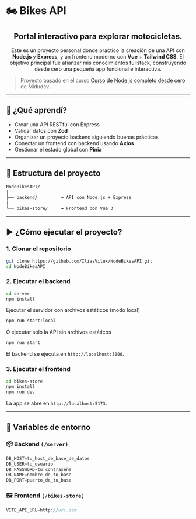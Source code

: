 # 🏍️ Bikes API

<div align="center">

## Portal interactivo para explorar motocicletas.

Este es un proyecto personal donde practico la creación de una API con **Node.js** y **Express**, y un frontend moderno con **Vue** + **Tailwind CSS**. El objetivo principal fue afianzar mis conocimientos fullstack, construyendo desde cero una pequeña app funcional e interactiva.
</div>

> Proyecto basado en el curso [Curso de Node.js completo desde cero](https://youtube.com/playlist?list=PLUofhDIg_38qm2oPOV-IRTTEKyrVBBaU7&si=kHFtHssa56rzEsF4) de Midudev.

---

## 🧠 ¿Qué aprendí?

- Crear una API RESTful con Express
- Validar datos con **Zod**
- Organizar un proyecto backend siguiendo buenas prácticas
- Conectar un frontend con backend usando **Axios**
- Gestionar el estado global con **Pinia**

---

## 📁 Estructura del proyecto

```bash
NodeBikesAPI/
│
├── backend/         → API con Node.js + Express
│
└── bikes-store/     → Frontend con Vue 3
```

---

## ▶️ ¿Cómo ejecutar el proyecto?

### 1. Clonar el repositorio

```bash
git clone https://github.com/IliasVilux/NodeBikesAPI.git
cd NodeBikesAPI
```

### 2. Ejecutar el backend

```bash
cd server
npm install
```
Ejecutar el servidor con archivos estáticos (modo local)
```bash
npm run start:local
```
O ejecutar solo la API sin archivos estáticos
```bash
npm run start
```

El backend se ejecuta en `http://localhost:3000`.

### 3. Ejecutar el frontend

```bash
cd bikes-store
npm install
npm run dev
```

La app se abre en `http://localhost:5173`.

---

## 🔐 Variables de entorno

### 📦 Backend `(/server)`

```js
DB_HOST=tu_host_de_base_de_datos
DB_USER=tu_usuario
DB_PASSWORD=tu_contraseña
DB_NAME=nombre_de_tu_base
DB_PORT=puerto_de_tu_base
```

### 🖼️ Frontend `(/bikes-store)`

```js
VITE_API_URL=http://url.com
```
